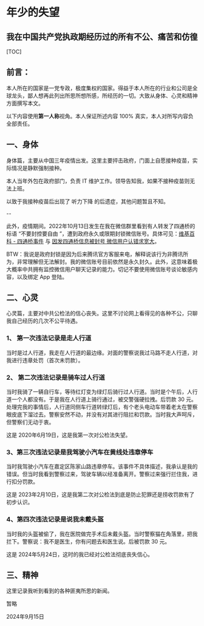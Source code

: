 # 年少的失望

## 我在中国共产党执政期经历过的所有不公、痛苦和仿徨

[TOC]

## 前言：

本人所在的国家是一党专政，极度集权的国家。得益于本人所在的行业和公司是全球龙头，鄙人想再此列出所思所想所感，所经历的一切。大致从身体、心灵和精神方面撰写本文。



以下内容使用**第一人称**视角。本人保证所述内容 100% 真实，本人对所写内容负全部责任。

## 一、身体

身体篇，主要从中国三年疫情出发。这里主要抨击政府，门面上自愿接种疫苗，实际情况是静默强制接种。

本人当年外包在政府部门，负责 IT 维护工作。领导告知我，如果不接种疫苗则无法上班。

以致于我接种疫苗后出现了 听力下降 的后遗症，其他问题暂且不知。

--

此外，疫情期间。2022年10月13日发生在我在微信群里看到有人转发了四通桥的标语 “不要封控要自由 ”，遭到政府永久或限期封锁微信账号。具体可见：[维基百科 - 四通桥事件](https://zh.wikipedia.org/wiki/%E5%9B%9B%E9%80%9A%E6%A1%A5%E4%BA%8B%E4%BB%B6) 与 [因发四通桥信息被封号 微信用户认错求宽大](https://www.dw.com/zh/%E5%9B%A0%E5%8F%91%E5%9B%9B%E9%80%9A%E6%A1%A5%E4%BF%A1%E6%81%AF%E8%A2%AB%E5%B0%81%E5%8F%B7-%E5%BE%AE%E4%BF%A1%E7%94%A8%E6%88%B7%E8%AE%A4%E9%94%99%E6%B1%82%E5%AE%BD%E5%A4%A7/a-63474337)。

BTW：我说是政府封锁是因为后来腾讯官方客服来电，解释说该行为非腾讯所为，非常理解但无法解封。我的微信账号目前依然是永久封久。此外，这意味着极大概率中共拥有监控微信用户聊天记录的能力。切记不要使用微信账号谈论敏感内容，以及绑定 App 登陆。



## 二、心灵

心灵篇，主要对中共公检法的信心丧失。这里不讨论网上看得见的各种不公，只聊我自己经历的几次不公平待遇。



### 1、 第一次违法记录是走人行道

当时是过人行道，我走在人行道的最边缘。对面的警察说我过马路不走人行道，对我进行违章处罚（首次未罚款）。

### 2、 第二次违法记录是骑车过人行道

当时我骑了一辆自行车，等待红灯变为绿灯后骑行过人行道。当时是个午后，人行道一个人都没有。于是我在人行道上骑行通过，被交警强硬拉拽。后罚款 30 元。处理完我的事情后，人行道同侧车行道转绿灯后，有个老头电动车带着老太在警察眼皮底下溜过去。警察安然不动，并没有对其进行阻拦和罚款。当时我大声呵斥，但警察们无动于衷。

这是 2020年6月19日，这是我第一次对公检法失望。

### 3、第三次违法记录是我驾驶小汽车在黄线处违章停车

当时我驾驶小汽车在嘉定区陈家山路违章停车。该事件不具体描述，我承认是我的错误。但当时我看到警察过来，驾驶车辆以经准备离开。警察过来强行拦住我，进行扣分罚款。

这是 2023年2月10日，这是我第二次对公检法到底是防止犯罪还是捞收罚款有了初步认识。

### 4、第四次违法记录是说我未戴头盔

当时我的头盔被偷了，我在医院做完手术后未戴头盔。当时警察猫在角落里，把我拦下。警察说：我不是医生，你有问题去和医生说。后被罚款 30 元。

这是 2024年5月24日，这时的我已经对公检法彻底丧失信心。



## 三、精神

这里记录我听到看到的各种匪夷所思的新闻。

暂略





2024年9月15日



